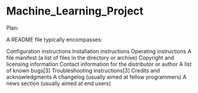 # Machine_Learning_Project

Plan:

A README file typically encompasses:

Configuration instructions
Installation instructions
Operating instructions
A file manifest (a list of files in the directory or archive)
Copyright and licensing information
Contact information for the distributor or author
A list of known bugs[3]
Troubleshooting instructions[3]
Credits and acknowledgments
A changelog (usually aimed at fellow programmers)
A news section (usually aimed at end users)
